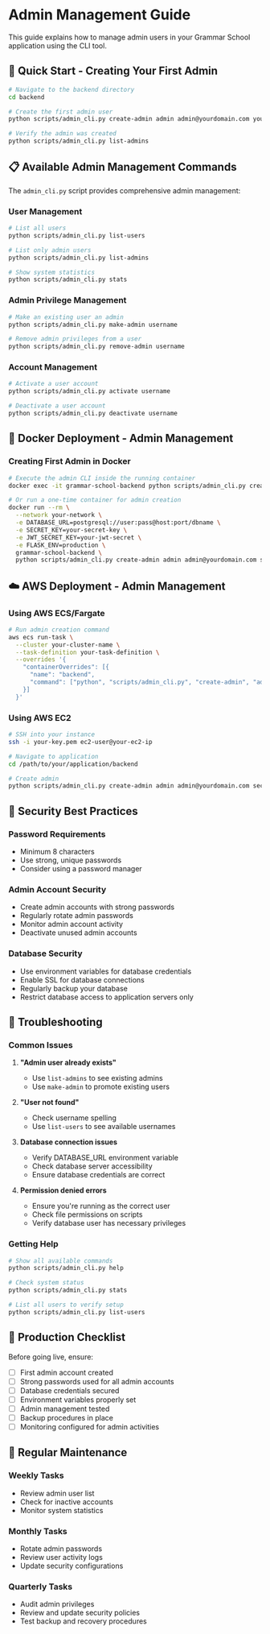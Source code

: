 # Admin Management Guide

This guide explains how to manage admin users in your Grammar School application using the CLI tool.

## 🚀 Quick Start - Creating Your First Admin

```bash
# Navigate to the backend directory
cd backend

# Create the first admin user
python scripts/admin_cli.py create-admin admin admin@yourdomain.com your-secure-password

# Verify the admin was created
python scripts/admin_cli.py list-admins
```

## 📋 Available Admin Management Commands

The `admin_cli.py` script provides comprehensive admin management:

### User Management
```bash
# List all users
python scripts/admin_cli.py list-users

# List only admin users
python scripts/admin_cli.py list-admins

# Show system statistics
python scripts/admin_cli.py stats
```

### Admin Privilege Management
```bash
# Make an existing user an admin
python scripts/admin_cli.py make-admin username

# Remove admin privileges from a user
python scripts/admin_cli.py remove-admin username
```

### Account Management
```bash
# Activate a user account
python scripts/admin_cli.py activate username

# Deactivate a user account
python scripts/admin_cli.py deactivate username
```

## 🐳 Docker Deployment - Admin Management

### Creating First Admin in Docker

```bash
# Execute the admin CLI inside the running container
docker exec -it grammar-school-backend python scripts/admin_cli.py create-admin admin admin@yourdomain.com securepassword123

# Or run a one-time container for admin creation
docker run --rm \
  --network your-network \
  -e DATABASE_URL=postgresql://user:pass@host:port/dbname \
  -e SECRET_KEY=your-secret-key \
  -e JWT_SECRET_KEY=your-jwt-secret \
  -e FLASK_ENV=production \
  grammar-school-backend \
  python scripts/admin_cli.py create-admin admin admin@yourdomain.com securepassword123
```

## ☁️ AWS Deployment - Admin Management

### Using AWS ECS/Fargate

```bash
# Run admin creation command
aws ecs run-task \
  --cluster your-cluster-name \
  --task-definition your-task-definition \
  --overrides '{
    "containerOverrides": [{
      "name": "backend",
      "command": ["python", "scripts/admin_cli.py", "create-admin", "admin", "admin@yourdomain.com", "securepassword123"]
    }]
  }'
```

### Using AWS EC2

```bash
# SSH into your instance
ssh -i your-key.pem ec2-user@your-ec2-ip

# Navigate to application
cd /path/to/your/application/backend

# Create admin
python scripts/admin_cli.py create-admin admin admin@yourdomain.com securepassword123
```

## 🔐 Security Best Practices

### Password Requirements
- Minimum 8 characters
- Use strong, unique passwords
- Consider using a password manager

### Admin Account Security
- Create admin accounts with strong passwords
- Regularly rotate admin passwords
- Monitor admin account activity
- Deactivate unused admin accounts

### Database Security
- Use environment variables for database credentials
- Enable SSL for database connections
- Regularly backup your database
- Restrict database access to application servers only

## 🚨 Troubleshooting

### Common Issues

1. **"Admin user already exists"**
   - Use `list-admins` to see existing admins
   - Use `make-admin` to promote existing users

2. **"User not found"**
   - Check username spelling
   - Use `list-users` to see available usernames

3. **Database connection issues**
   - Verify DATABASE_URL environment variable
   - Check database server accessibility
   - Ensure database credentials are correct

4. **Permission denied errors**
   - Ensure you're running as the correct user
   - Check file permissions on scripts
   - Verify database user has necessary privileges

### Getting Help

```bash
# Show all available commands
python scripts/admin_cli.py help

# Check system status
python scripts/admin_cli.py stats

# List all users to verify setup
python scripts/admin_cli.py list-users
```

## 📝 Production Checklist

Before going live, ensure:

- [ ] First admin account created
- [ ] Strong passwords used for all admin accounts
- [ ] Database credentials secured
- [ ] Environment variables properly set
- [ ] Admin management tested
- [ ] Backup procedures in place
- [ ] Monitoring configured for admin activities

## 🔄 Regular Maintenance

### Weekly Tasks
- Review admin user list
- Check for inactive accounts
- Monitor system statistics

### Monthly Tasks
- Rotate admin passwords
- Review user activity logs
- Update security configurations

### Quarterly Tasks
- Audit admin privileges
- Review and update security policies
- Test backup and recovery procedures
